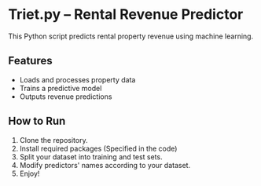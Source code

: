 # Triet.py – Rental Revenue Predictor

This Python script predicts rental property revenue using machine learning.

## Features
- Loads and processes property data
- Trains a predictive model
- Outputs revenue predictions

## How to Run
1. Clone the repository.
2. Install required packages (Specified in the code)
3. Split your dataset into training and test sets.
4. Modify predictors' names according to your dataset.
5. Enjoy!
